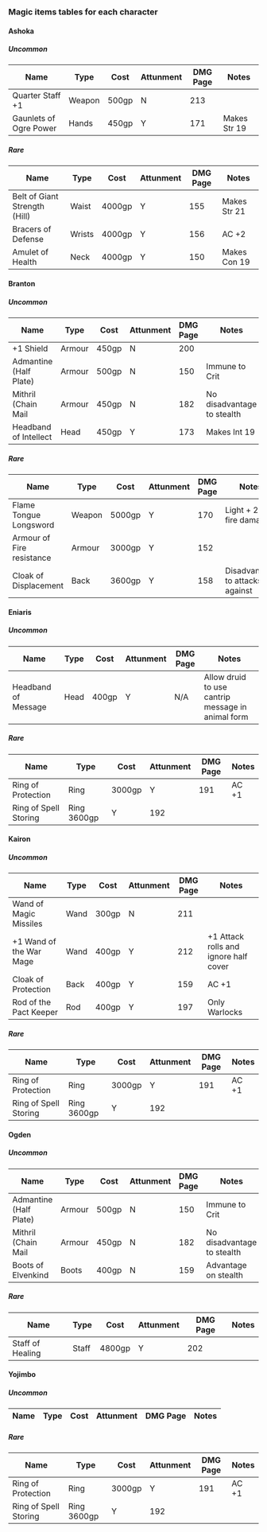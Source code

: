 ### Magic items tables for each character

#### Ashoka

##### Uncommon

| Name | Type | Cost | Attunment | DMG Page | Notes |
|------|------|------|-----------|----------|-------|
| Quarter Staff +1 | Weapon | 500gp | N | 213 ||
| Gaunlets of Ogre Power | Hands | 450gp | Y | 171 | Makes Str 19 |

##### Rare

| Name | Type | Cost | Attunment | DMG Page | Notes |
|------|------|------|-----------|----------|-------|
| Belt of Giant Strength (Hill) | Waist | 4000gp | Y | 155 | Makes Str 21 |
| Bracers of Defense | Wrists | 4000gp | Y | 156 | AC +2 |
| Amulet of Health | Neck | 4000gp | Y | 150 | Makes Con 19 |

#### Branton

##### Uncommon

| Name | Type | Cost | Attunment | DMG Page | Notes |
|------|------|------|-----------|----------|-------|
| +1 Shield | Armour | 450gp | N | 200 | |
| Admantine (Half Plate) | Armour | 500gp | N | 150 | Immune to Crit |
| Mithril (Chain Mail | Armour | 450gp | N | 182 | No disadvantage to stealth |
| Headband of Intellect | Head | 450gp | Y | 173 | Makes Int 19 |

##### Rare

| Name | Type | Cost | Attunment | DMG Page | Notes |
|------|------|------|-----------|----------|-------|
| Flame Tongue Longsword | Weapon | 5000gp | Y | 170 | Light + 2d6 fire damage |
| Armour of Fire resistance | Armour | 3000gp | Y | 152 | |
| Cloak of Displacement | Back | 3600gp | Y | 158 | Disadvantage to attacks against |

#### Eniaris

##### Uncommon

| Name | Type | Cost | Attunment | DMG Page | Notes |
|------|------|------|-----------|----------|-------|
| Headband of Message | Head | 400gp | Y | N/A | Allow druid to use cantrip message in animal form |

##### Rare

| Name | Type | Cost | Attunment | DMG Page | Notes |
|------|------|------|-----------|----------|-------|
| Ring of Protection | Ring | 3000gp | Y | 191 | AC +1 |
| Ring of Spell Storing | Ring 3600gp | Y | 192 | |


#### Kairon

##### Uncommon

| Name | Type | Cost | Attunment | DMG Page | Notes |
|------|------|------|-----------|----------|-------|
| Wand of Magic Missiles | Wand | 300gp | N | 211 | |
| +1 Wand of the War Mage | Wand | 400gp | Y | 212 | +1 Attack rolls and ignore half cover |
| Cloak of Protection | Back | 400gp | Y | 159 | AC +1 | 
| Rod of the Pact Keeper | Rod | 400gp | Y | 197 | Only Warlocks |

##### Rare

| Name | Type | Cost | Attunment | DMG Page | Notes |
|------|------|------|-----------|----------|-------|
| Ring of Protection | Ring | 3000gp | Y | 191 | AC +1 |
| Ring of Spell Storing | Ring 3600gp | Y | 192 | |

#### Ogden

##### Uncommon

| Name | Type | Cost | Attunment | DMG Page | Notes |
|------|------|------|-----------|----------|-------|
| Admantine (Half Plate) | Armour | 500gp | N | 150 | Immune to Crit |
| Mithril (Chain Mail | Armour | 450gp | N | 182 | No disadvantage to stealth |
| Boots of Elvenkind | Boots | 400gp | N | 159 | Advantage on stealth | 
##### Rare

| Name | Type | Cost | Attunment | DMG Page | Notes |
|------|------|------|-----------|----------|-------|
| Staff of Healing | Staff | 4800gp | Y | 202 ||


#### Yojimbo

##### Uncommon

| Name | Type | Cost | Attunment | DMG Page | Notes |
|------|------|------|-----------|----------|-------|

##### Rare

| Name | Type | Cost | Attunment | DMG Page | Notes |
|------|------|------|-----------|----------|-------|
| Ring of Protection | Ring | 3000gp | Y | 191 | AC +1 |
| Ring of Spell Storing | Ring 3600gp | Y | 192 | |

